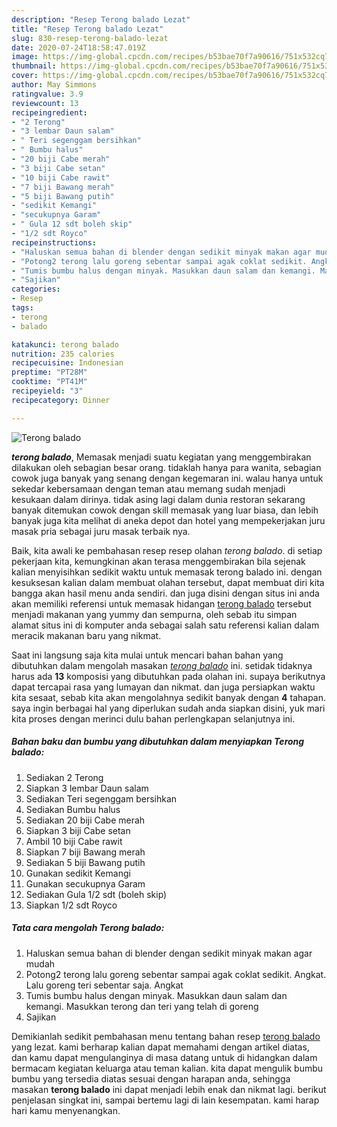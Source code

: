```yaml
---
description: "Resep Terong balado Lezat"
title: "Resep Terong balado Lezat"
slug: 830-resep-terong-balado-lezat
date: 2020-07-24T18:58:47.019Z
image: https://img-global.cpcdn.com/recipes/b53bae70f7a90616/751x532cq70/terong-balado-foto-resep-utama.jpg
thumbnail: https://img-global.cpcdn.com/recipes/b53bae70f7a90616/751x532cq70/terong-balado-foto-resep-utama.jpg
cover: https://img-global.cpcdn.com/recipes/b53bae70f7a90616/751x532cq70/terong-balado-foto-resep-utama.jpg
author: May Simmons
ratingvalue: 3.9
reviewcount: 13
recipeingredient:
- "2 Terong"
- "3 lembar Daun salam"
- " Teri segenggam bersihkan"
- " Bumbu halus"
- "20 biji Cabe merah"
- "3 biji Cabe setan"
- "10 biji Cabe rawit"
- "7 biji Bawang merah"
- "5 biji Bawang putih"
- "sedikit Kemangi"
- "secukupnya Garam"
- " Gula 12 sdt boleh skip"
- "1/2 sdt Royco"
recipeinstructions:
- "Haluskan semua bahan di blender dengan sedikit minyak makan agar mudah"
- "Potong2 terong lalu goreng sebentar sampai agak coklat sedikit. Angkat. Lalu goreng teri sebentar saja. Angkat"
- "Tumis bumbu halus dengan minyak. Masukkan daun salam dan kemangi. Masukkan terong dan teri yang telah di goreng"
- "Sajikan"
categories:
- Resep
tags:
- terong
- balado

katakunci: terong balado 
nutrition: 235 calories
recipecuisine: Indonesian
preptime: "PT28M"
cooktime: "PT41M"
recipeyield: "3"
recipecategory: Dinner

---
```



![Terong balado](https://img-global.cpcdn.com/recipes/b53bae70f7a90616/751x532cq70/terong-balado-foto-resep-utama.jpg)

<b><i>terong balado</i></b>, Memasak menjadi suatu kegiatan yang menggembirakan dilakukan oleh sebagian besar orang. tidaklah hanya para wanita, sebagian cowok juga banyak yang senang dengan kegemaran ini. walau hanya untuk sekedar kebersamaan dengan teman atau memang sudah menjadi kesukaan dalam dirinya. tidak asing lagi dalam dunia restoran sekarang banyak ditemukan cowok dengan skill memasak yang luar biasa, dan lebih banyak juga kita melihat di aneka depot dan hotel yang mempekerjakan juru masak pria sebagai juru masak terbaik nya.



Baik, kita awali ke pembahasan resep resep olahan <i>terong balado</i>. di setiap pekerjaan kita, kemungkinan akan terasa menggembirakan bila sejenak kalian menyisihkan sedikit waktu untuk memasak terong balado ini. dengan kesuksesan kalian dalam membuat olahan tersebut, dapat membuat diri kita bangga akan hasil menu anda sendiri. dan juga disini dengan situs ini anda akan memiliki referensi untuk memasak hidangan <u>terong balado</u> tersebut menjadi makanan yang yummy dan sempurna, oleh sebab itu simpan alamat situs ini di komputer anda sebagai salah satu referensi kalian dalam meracik makanan baru yang nikmat.


Saat ini langsung saja kita mulai untuk mencari bahan bahan yang dibutuhkan dalam mengolah masakan <u><i>terong balado</i></u> ini. setidak tidaknya harus ada <b>13</b> komposisi yang dibutuhkan pada olahan ini. supaya berikutnya dapat tercapai rasa yang lumayan dan nikmat. dan juga persiapkan waktu kita sesaat, sebab kita akan mengolahnya sedikit banyak dengan <b>4</b> tahapan. saya ingin berbagai hal yang diperlukan sudah anda siapkan disini, yuk mari kita proses dengan merinci dulu bahan perlengkapan selanjutnya ini.

<!--inarticleads1-->

##### Bahan baku dan bumbu yang dibutuhkan dalam menyiapkan Terong balado:

1. Sediakan 2 Terong
1. Siapkan 3 lembar Daun salam
1. Sediakan  Teri segenggam bersihkan
1. Sediakan  Bumbu halus
1. Sediakan 20 biji Cabe merah
1. Siapkan 3 biji Cabe setan
1. Ambil 10 biji Cabe rawit
1. Siapkan 7 biji Bawang merah
1. Sediakan 5 biji Bawang putih
1. Gunakan sedikit Kemangi
1. Gunakan secukupnya Garam
1. Sediakan  Gula 1/2 sdt (boleh skip)
1. Siapkan 1/2 sdt Royco




<!--inarticleads2-->

##### Tata cara mengolah Terong balado:

1. Haluskan semua bahan di blender dengan sedikit minyak makan agar mudah
1. Potong2 terong lalu goreng sebentar sampai agak coklat sedikit. Angkat. Lalu goreng teri sebentar saja. Angkat
1. Tumis bumbu halus dengan minyak. Masukkan daun salam dan kemangi. Masukkan terong dan teri yang telah di goreng
1. Sajikan




Demikianlah sedikit pembahasan menu tentang bahan resep <u>terong balado</u> yang lezat. kami berharap kalian dapat memahami dengan artikel diatas, dan kamu dapat mengulanginya di masa datang untuk di hidangkan dalam bermacam kegiatan keluarga atau teman kalian. kita dapat mengulik bumbu bumbu yang tersedia diatas sesuai dengan harapan anda, sehingga masakan <b>terong balado</b> ini dapat menjadi lebih enak dan nikmat lagi. berikut penjelasan singkat ini, sampai bertemu lagi di lain kesempatan. kami harap hari kamu menyenangkan.

